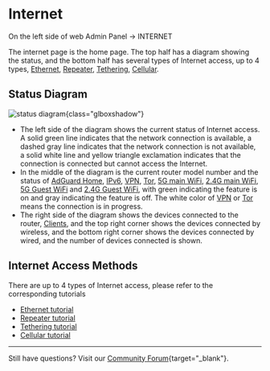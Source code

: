 # Internet

On the left side of web Admin Panel -> INTERNET

The internet page is the home page. The top half has a diagram showing the status, and the bottom half has several types of Internet access, up to 4 types, [Ethernet](internet_ethernet.md), [Repeater](internet_repeater.md), [Tethering](internet_tethering.md), [Cellular](internet_cellular.md).

## Status Diagram

![status diagram](https://static.gl-inet.com/docs/router/en/4/tutorials/internet/status_diagram.png){class="glboxshadow"}

- The left side of the diagram shows the current status of Internet access. A solid green line indicates that the network connection is available, a dashed gray line indicates that the network connection is not available, a solid white line and yellow triangle exclamation indicates that the connection is connected but cannot access the Internet.
- In the middle of the diagram is the current router model number and the status of [AdGuard Home](adguardhome.md), [IPv6](ipv6.md), [VPN](vpn_dashboard.md), [Tor](tor.md), [5G main WiFi](wireless.md), [2.4G main WiFi](wireless.md), [5G Guest WiFi](wireless.md) and [2.4G Guest WiFi](wireless.md), with green indicating the feature is on and gray indicating the feature is off. The white color of [VPN](vpn_dashboard.md) or [Tor](tor.md) means the connection is in progress.
- The right side of the diagram shows the devices connected to the router, [Clients](clients.md), and the top right corner shows the devices connected by wireless, and the bottom right corner shows the devices connected by wired, and the number of devices connected is shown.

## Internet Access Methods

There are up to 4 types of Internet access, please refer to the corresponding tutorials

- [Ethernet tutorial](internet_ethernet.md)
- [Repeater tutorial](internet_repeater.md)
- [Tethering tutorial](internet_tethering.md)
- [Cellular tutorial](internet_cellular.md)

---

Still have questions? Visit our [Community Forum](https://forum.gl-inet.com){target="_blank"}.
